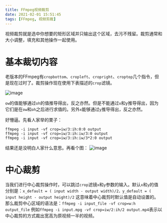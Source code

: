 ```yaml
---
title: FFmpeg视频裁剪
date: 2021-02-01 15:51:45
tags: [FFmpeg, 视频剪裁]
---
```


视频裁剪就是选中你想要的矩形区域并只输出这个区域，去污不残留。裁剪通常和大小调整，填充和其他操作一起使用。

# 基本裁切内容
老版本的FFmpeg有`cropbottom`、`cropleft`、`cropright`、`croptop`几个指令，但是现在过时了。裁剪操作现在使用下表描述的`crop`滤镜。

![image](https://user-images.githubusercontent.com/1764005/106429770-d9b79280-64a5-11eb-9531-c3673b9399bf.png)

`ow`的值能够通过`oh`的值推导得出，反之亦然。但是不能通过`x`和y推导得出，因为它们是在`ow`和`oh`之后进行求值的。另外`x`能够通过`y`推导得出，反之亦然。

好懵逼。先看人家举的栗子：

```shell
ffmpeg -i input -vf crop=iw/3:ih:0:0 output
ffmpeg -i input -vf crop=iw/3:ih:iw/3:0 output
ffmpeg -i input -vf crop=iw/3:ih:iw/3*2:0 output
```
结果还是没明白人家什么意思。再看个图：
![image](https://user-images.githubusercontent.com/1764005/106429885-09669a80-64a6-11eb-9c9c-cc4846b40487.png)

# 中心裁剪
当我们进行中心裁剪操作时，可以跳过`crop`滤镜`x`和`y`参数的输入。默认`x`和`y`的值分别是：`x_default = ( input width - output width)/2，y_default = ( input height - output height)/2`
这意味着中心裁剪时默认值是自动设置的。那么裁剪中心区域的语法是：`ffmpeg -i input_file -vf crop=w:h output_file`
例如`ffmpeg -i input.mpg -vf crop=iw/2:ih/2 output.mp4`表示以中心裁剪的方式裁出宽高为原视频一半的视频。
